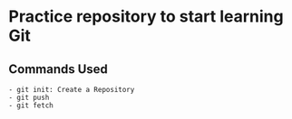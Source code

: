 # Practice repository to start learning Git
## Commands Used
	- git init: Create a Repository
	- git push
	- git fetch
